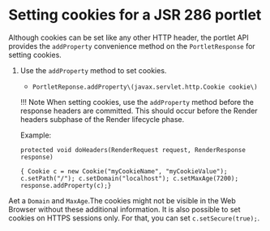 # Setting cookies for a JSR 286 portlet

Although cookies can be set like any other HTTP header, the portlet API provides the `addProperty` convenience method on the `PortletResponse` for setting cookies.

1.  Use the `addProperty` method to set cookies.

    -   `PortletReponse.addProperty\(javax.servlet.http.Cookie cookie\)`
    
    !!!
    Note When setting cookies, use the `addProperty` method before the response headers are committed. This should occur before the Render headers subphase of the Render lifecycle phase.

    Example:

    ```
    protected void doHeaders(RenderRequest request, RenderResponse response)

    { Cookie c = new Cookie("myCookieName", "myCookieValue"); c.setPath("/"); c.setDomain("localhost"); c.setMaxAge(7200); response.addProperty(c);}
    ```

 Aet a `Domain` and `MaxAge`.The cookies might not be visible in the Web Browser without these additional information.
It is also possible to set cookies on HTTPS sessions only. For that, you can set `c.setSecure(true);`.

